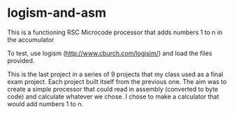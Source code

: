 # logism-and-asm
This is a functioning RSC Microcode processor that adds numbers 1 to n in the accumulator

To test, use logism (http://www.cburch.com/logisim/) and load the files provided. 

This is the last project in a series of 9 projects that my class used as a final exam project. Each project built itself from the previous one. The aim was to create a simple processor that could read in assembly (converted to byte code) and calculate whatever we chose. I chose to make a calculator that would add numbers 1 to n.
